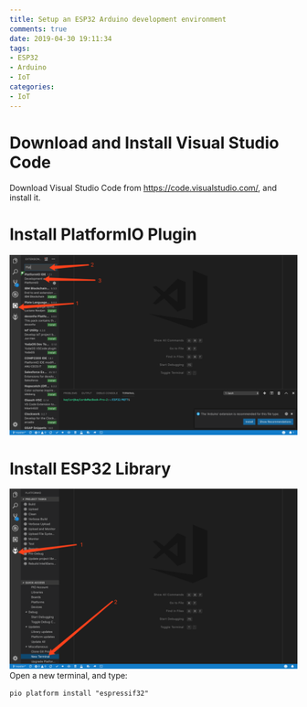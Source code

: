```yaml
---
title: Setup an ESP32 Arduino development environment
comments: true
date: 2019-04-30 19:11:34
tags:
- ESP32
- Arduino
- IoT
categories:
- IoT
---
```

# Download and Install Visual Studio Code
Download Visual Studio Code from https://code.visualstudio.com/, and install it.

# Install PlatformIO Plugin
![](/image/PlatformIO.png)

# Install ESP32 Library
![](/image/ESP32_Lib.png)
Open a new terminal, and type:
```
pio platform install "espressif32"
```
